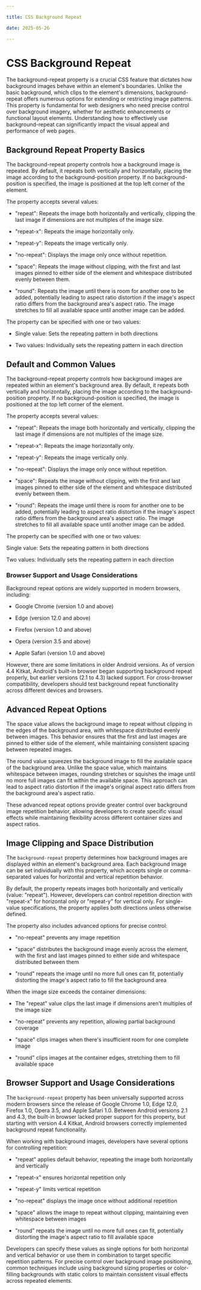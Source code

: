 ```yaml
---

title: CSS Background Repeat

date: 2025-05-26

---
```



# CSS Background Repeat

The background-repeat property is a crucial CSS feature that dictates how background images behave within an element's boundaries. Unlike the basic background, which clips to the element's dimensions, background-repeat offers numerous options for extending or restricting image patterns. This property is fundamental for web designers who need precise control over background imagery, whether for aesthetic enhancements or functional layout elements. Understanding how to effectively use background-repeat can significantly impact the visual appeal and performance of web pages.


## Background Repeat Property Basics

The background-repeat property controls how a background image is repeated. By default, it repeats both vertically and horizontally, placing the image according to the background-position property. If no background-position is specified, the image is positioned at the top left corner of the element.

The property accepts several values:

- "repeat": Repeats the image both horizontally and vertically, clipping the last image if dimensions are not multiples of the image size.

- "repeat-x": Repeats the image horizontally only.

- "repeat-y": Repeats the image vertically only.

- "no-repeat": Displays the image only once without repetition.

- "space": Repeats the image without clipping, with the first and last images pinned to either side of the element and whitespace distributed evenly between them.

- "round": Repeats the image until there is room for another one to be added, potentially leading to aspect ratio distortion if the image's aspect ratio differs from the background area's aspect ratio. The image stretches to fill all available space until another image can be added.

The property can be specified with one or two values:

- Single value: Sets the repeating pattern in both directions

- Two values: Individually sets the repeating pattern in each direction


## Default and Common Values

The background-repeat property controls how background images are repeated within an element's background area. By default, it repeats both vertically and horizontally, placing the image according to the background-position property. If no background-position is specified, the image is positioned at the top left corner of the element.

The property accepts several values:

- "repeat": Repeats the image both horizontally and vertically, clipping the last image if dimensions are not multiples of the image size.

- "repeat-x": Repeats the image horizontally only.

- "repeat-y": Repeats the image vertically only.

- "no-repeat": Displays the image only once without repetition.

- "space": Repeats the image without clipping, with the first and last images pinned to either side of the element and whitespace distributed evenly between them.

- "round": Repeats the image until there is room for another one to be added, potentially leading to aspect ratio distortion if the image's aspect ratio differs from the background area's aspect ratio. The image stretches to fill all available space until another image can be added.

The property can be specified with one or two values:

Single value: Sets the repeating pattern in both directions

Two values: Individually sets the repeating pattern in each direction


### Browser Support and Usage Considerations

Background repeat options are widely supported in modern browsers, including:

- Google Chrome (version 1.0 and above)

- Edge (version 12.0 and above)

- Firefox (version 1.0 and above)

- Opera (version 3.5 and above)

- Apple Safari (version 1.0 and above)

However, there are some limitations in older Android versions. As of version 4.4 Kitkat, Android's built-in browser began supporting background repeat properly, but earlier versions (2.1 to 4.3) lacked support. For cross-browser compatibility, developers should test background repeat functionality across different devices and browsers.


## Advanced Repeat Options

The space value allows the background image to repeat without clipping in the edges of the background area, with whitespace distributed evenly between images. This behavior ensures that the first and last images are pinned to either side of the element, while maintaining consistent spacing between repeated images.

The round value squeezes the background image to fill the available space of the background area. Unlike the space value, which maintains whitespace between images, rounding stretches or squishes the image until no more full images can fit within the available space. This approach can lead to aspect ratio distortion if the image's original aspect ratio differs from the background area's aspect ratio.

These advanced repeat options provide greater control over background image repetition behavior, allowing developers to create specific visual effects while maintaining flexibility across different container sizes and aspect ratios.


## Image Clipping and Space Distribution

The `background-repeat` property determines how background images are displayed within an element's background area. Each background image can be set individually with this property, which accepts single or comma-separated values for horizontal and vertical repetition behavior.

By default, the property repeats images both horizontally and vertically (value: "repeat"). However, developers can control repetition direction with "repeat-x" for horizontal only or "repeat-y" for vertical only. For single-value specifications, the property applies both directions unless otherwise defined.

The property also includes advanced options for precise control:

- "no-repeat" prevents any image repetition

- "space" distributes the background image evenly across the element, with the first and last images pinned to either side and whitespace distributed between them

- "round" repeats the image until no more full ones can fit, potentially distorting the image's aspect ratio to fill the background area

When the image size exceeds the container dimensions:

- The "repeat" value clips the last image if dimensions aren't multiples of the image size

- "no-repeat" prevents any repetition, allowing partial background coverage

- "space" clips images when there's insufficient room for one complete image

- "round" clips images at the container edges, stretching them to fill available space


## Browser Support and Usage Considerations

The `background-repeat` property has been universally supported across modern browsers since the release of Google Chrome 1.0, Edge 12.0, Firefox 1.0, Opera 3.5, and Apple Safari 1.0. Between Android versions 2.1 and 4.3, the built-in browser lacked proper support for this property, but starting with version 4.4 Kitkat, Android browsers correctly implemented background repeat functionality.

When working with background images, developers have several options for controlling repetition:

- "repeat" applies default behavior, repeating the image both horizontally and vertically

- "repeat-x" ensures horizontal repetition only

- "repeat-y" limits vertical repetition

- "no-repeat" displays the image once without additional repetition

- "space" allows the image to repeat without clipping, maintaining even whitespace between images

- "round" repeats the image until no more full ones can fit, potentially distorting the image's aspect ratio to fill available space

Developers can specify these values as single options for both horizontal and vertical behavior or use them in combination to target specific repetition patterns. For precise control over background image positioning, common techniques include using background sizing properties or color-filling backgrounds with static colors to maintain consistent visual effects across repeated elements.


